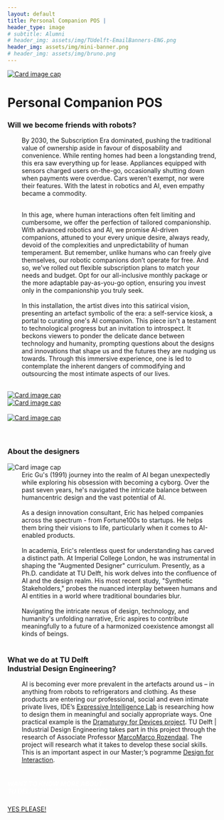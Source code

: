 ```yaml
---
layout: default
title: Personal Companion POS |
header_type: image
# subtitle: Alumni
# header_img: assets/img/TUdelft-EmailBanners-ENG.png
header_img: assets/img/mini-banner.png
# header_img: assets/img/bruno.png
---
```


<!-- <img src="/assets/img/mini-banner.png" alt="Card image cap"> -->
<a href="/assets/img/Per project compressed/Personal Companion - Top.jpg" target="_blank"><img src="/assets/img/Per project compressed/Personal Companion - Top.jpg" alt="Card image cap"
class="main-image"></a>
<br> 


<!-- ## Title 1 -->
<div class="card pos-card shadow">
<div class="card-body">
<h1 class="card-title text-center NeueMachina-project">Personal Companion POS</h1>
<h3 class="text-center NeueMachina-h4">Will we become friends with robots?</h3>
  <div class="card-body text-center card-text" style="margin-left: 2rem;margin-right: 2rem;">
By 2030, the Subscription Era dominated, pushing the traditional value of ownership aside in favour of
disposability and convenience. While renting homes had been a longstanding trend, this era saw
everything up for lease. Appliances equipped with sensors charged users on-the-go, occasionally shutting
down when payments were overdue. Cars weren't exempt, nor were their features. With the latest in
robotics and AI, even empathy became a commodity.<br>
<br>

In this age, where human interactions often felt limiting and cumbersome, we offer the perfection of
tailored companionship. With advanced robotics and AI, we promise AI-driven companions, attuned to
your every unique desire, always ready, devoid of the complexities and unpredictability of human
temperament. But remember, unlike humans who can freely give themselves, our robotic companions
don’t operate for free. And so, we’ve rolled out flexible subscription plans to match your needs and
budget. Opt for our all-inclusive monthly package or the more adaptable pay-as-you-go option, ensuring
you invest only in the companionship you truly seek.
<br><br>
In this installation, the artist dives into this satirical vision, presenting an artefact symbolic of the era: a
self-service kiosk, a portal to curating one's AI companion. This piece isn't a testament to technological
progress but an invitation to introspect. It beckons viewers to ponder the delicate dance between
technology and humanity, prompting questions about the designs and innovations that shape us and the
futures they are nudging us towards. Through this immersive experience, one is led to contemplate the
inherent dangers of commodifying and outsourcing the most intimate aspects of our lives.
  </div>
</div>
</div>
<br>
<div class="container">
  <div class="row">
    <div class="col-sm">
      <a href="/assets/img/Per project compressed/Personal Companion - 1.jpg" target="_blank"><img src="/assets/img/Per project compressed/Personal Companion - 1.jpg" alt="Card image cap"></a>
    </div>
    <div class="col-sm">
      <a href="/assets/img/Per project compressed/Personal Companion - 3.jpg" target="_blank"><img src="/assets/img/Per project compressed/Personal Companion - 3.jpg" alt="Card image cap"></a>
    </div>
  </div><br>
  <div class="row">
    <div class="col-sm">
      <a href="/assets/img/Per project compressed/Personal Companion - 2.jpg" target="_blank"><img src="/assets/img/Per project compressed/Personal Companion - 2.jpg" alt="Card image cap"></a>
    </div>
  </div>
  <br>
</div>
<br>
<!-- ## Title 2 -->
<div class="card white-card shadow">
<div class="card-body">
<h3 class="card-title text-center NeueMachina-h3">About the designers</h3>
<img src="/assets/img/06PersonalCompanionPOS/PersonalCompanionPOS-ProfileImage.jpg" alt="Card image cap">
  <div class="card-body text-center card-text" style="margin-left: 2rem;margin-right: 2rem;">
Eric Gu's (1991) journey into the realm of AI began unexpectedly while exploring his obsession with
becoming a cyborg. Over the past seven years, he's navigated the intricate balance between humancentric
design and the vast potential of AI.<br><br>
As a design innovation consultant, Eric has helped companies across the spectrum - from Fortune100s to
startups. He helps them bring their visions to life, particularly when it comes to AI-enabled products.<br><br>
In academia, Eric's relentless quest for understanding has carved a distinct path. At Imperial College
London, he was instrumental in shaping the "Augmented Designer" curriculum. Presently, as a Ph.D.
candidate at TU Delft, his work delves into the confluence of AI and the design realm. His most recent
study, "Synthetic Stakeholders," probes the nuanced interplay between humans and AI entities in a world
where traditional boundaries blur.<br><br>
Navigating the intricate nexus of design, technology, and humanity's unfolding narrative, Eric aspires to
contribute meaningfully to a future of a harmonized coexistence amongst all kinds of beings.
  </div>
</div>
</div>
<br>
<!-- ## Title 3   -->
<div class="card white-card shadow">
<div class="card-body">
<h3 class="card-title text-center NeueMachina-h3">What we do at TU Delft<br> Industrial Design Engineering?</h3>
  <div class="card-body text-center card-text" style="margin-left: 2rem;margin-right: 2rem;">
AI is becoming ever more prevalent in the artefacts around us – in anything from robots to refrigerators
and clothing. As these products are entering our professional, social and even intimate private lives,
IDE’s 
<a href="https://delftdesignlabs.org/expressive-intelligence-lab/" target="_blank"><u>Expressive Intelligence Lab</u></a>
 is researching how to design them in meaningful and socially
appropriate ways. One practical example is the 
<a href="https://www.tudelft.nl/en/2023/io/september/funding-of-2-million-to-develop-social-skills-for-robots" target="_blank"><u>Dramaturgy for Devices project</u></a>.
 TU Delft | Industrial Design
Engineering takes part in this project through the research of Associate Professor 
<a href="https://www.tudelft.nl/en/ide/about-ide/people/rozendaal-mc/" target="_blank"><u>MarcoMarco Rozendaal</u></a>.
 The project will
research what it takes to develop these social skills. This is an important aspect in our Master;’s pogramme 
<a href="https://www.tudelft.nl/onderwijs/opleidingen/masters/msc-design-for-interaction/msc-design-for-interaction" target="_blank"><u>Design for Interaction</u></a>.
  </div>
</div>
</div>
<br>
<div class="card text-center  blue-card shadow">
  <div class="card-body">
    <h5 class="card-title NeueMachina-h4" style="color:white;">WANT TO KNOW MORE ABOUT <br>TU DELFT AND STUDYING HERE?</h5>
    <a href="https://www.tudelft.nl/en/education/practical-matters/studying-at-tu-delft" class="btn btn-primary NeueMachina">YES PLEASE!</a>
  </div>
</div>